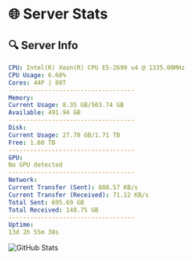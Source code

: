 # 🌐 Server Stats
## 🔍 Server Info
```yaml
CPU: Intel(R) Xeon(R) CPU E5-2699 v4 @ 1335.00MHz
CPU Usage: 6.60%
Cores: 44P | 88T
-----------------------------------
Memory:
Current Usage: 8.35 GB/503.74 GB
Available: 491.94 GB
-----------------------------------
Disk:
Current Usage: 27.78 GB/1.71 TB
Free: 1.60 TB
-----------------------------------
GPU:
No GPU detected
-----------------------------------
Network:
Current Transfer (Sent): 888.57 KB/s
Current Transfer (Received): 71.12 KB/s
Total Sent: 695.69 GB
Total Received: 148.75 GB
-----------------------------------
Uptime:
13d 2h 55m 38s
```
![GitHub Stats](https://img.shields.io/badge/Updated-2025-05-02_20:04:26-blue)
